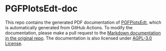 # PGFPlotsEdt-doc

This repo contains the generated PDF documentation of [PGFPlotsEdt](https://github.com/LogCreative/PGFPlotsEdt), which is automatically generated from GitHub Actions.
To modify the documentation, please make a pull request to the [Markdown documentation in the original repo](https://github.com/LogCreative/PGFPlotsEdt/blob/master/docs/README.md).
The documentation is also licensed under [AGPL-3.0 License](LICENSE).
